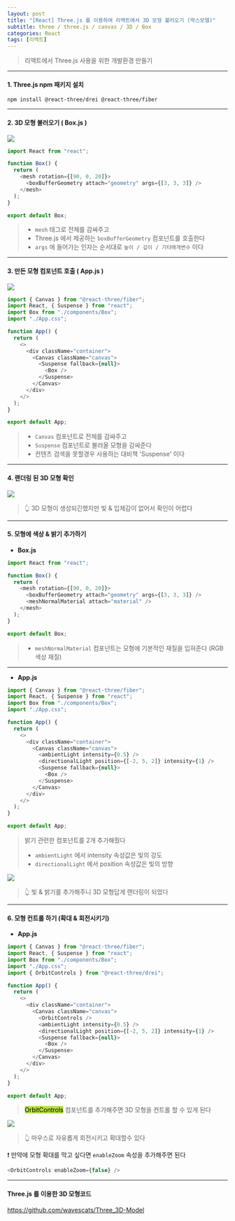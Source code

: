 ```yaml
---
layout: post
title: "[React] Three.js 를 이용하여 리액트에서 3D 모형 불러오기 (박스모델)"
subtitle: three / three.js / canvas / 3D / Box
categories: React
tags: [리액트]
---
```


> 리액트에서 Three.js 사용을 위한 개발환경 만들기

---

#### 1. Three.js npm 패키지 설치

`npm install @react-three/drei @react-three/fiber`

---

#### 2. 3D 모형 불러오기 ( Box.js )

![](https://velog.velcdn.com/images/-__-/post/3afe879e-3250-49fd-bb87-62dd75cda02e/image.png)

```js
import React from "react";

function Box() {
  return (
    <mesh rotation={[90, 0, 20]}>
      <boxBufferGeometry attach="geometry" args={[3, 3, 3]} />
    </mesh>
  );
}

export default Box;
```

> - `mesh` 태그로 전체를 감싸주고<br>
> - Three.js 에서 제공하는 `boxBufferGeometry` 컴포넌트를 호출한다<br>
> - `args` 에 들어가는 인자는 순서대로 `높이 / 깊이 / 기타매개변수` 이다

---

#### 3. 만든 모형 컴포넌트 호출 ( App.js )

![](https://velog.velcdn.com/images/-__-/post/3d739389-0ccc-4ded-921d-06a89fe0906e/image.png)

```js
import { Canvas } from "@react-three/fiber";
import React, { Suspense } from "react";
import Box from "./components/Box";
import "./App.css";

function App() {
  return (
    <>
      <div className="container">
        <Canvas className="canvas">
          <Suspense fallback={null}>
            <Box />
          </Suspense>
        </Canvas>
      </div>
    </>
  );
}

export default App;
```

> - `Canvas` 컴포넌트로 전체를 감싸주고<br>
> - `Suspense` 컴포넌트로 불러올 모형을 감싸준다<br>
> - 컨텐츠 검색을 못할경우 사용하는 대비책 'Suspense' 이다

---

#### 4. 랜더링 된 3D 모형 확인

![](https://velog.velcdn.com/images/-__-/post/cba1cb6c-34aa-4e0d-a5c1-5bd48737ec88/image.png)

> 👆 3D 모형이 생성되긴했지만 빛 & 입체감이 없어서 확인이 어렵다

---

#### 5. 모형에 색상 & 밝기 추가하기

- **Box.js**

```js
import React from "react";

function Box() {
  return (
    <mesh rotation={[90, 0, 20]}>
      <boxBufferGeometry attach="geometry" args={[3, 3, 3]} />
      <meshNormalMaterial attach="material" />
    </mesh>
  );
}

export default Box;
```

> - `meshNormalMaterial` 컴포넌트는 모형에 기본적인 재질을 입혀준다 (RGB 색상 재질)

---

- **App.js**

```js
import { Canvas } from "@react-three/fiber";
import React, { Suspense } from "react";
import Box from "./components/Box";
import "./App.css";

function App() {
  return (
    <>
      <div className="container">
        <Canvas className="canvas">
          <ambientLight intensity={0.5} />
          <directionalLight position={[-2, 5, 2]} intensity={1} />
          <Suspense fallback={null}>
            <Box />
          </Suspense>
        </Canvas>
      </div>
    </>
  );
}

export default App;
```

> 밝기 관련한 컴포넌트를 2개 추가해줬다<br>
>
> - `ambientLight` 에서 intensity 속성값은 빛의 강도<br>
> - `directionalLight` 에서 position 속성값은 빛의 방향<br>

![](https://velog.velcdn.com/images/-__-/post/5ec87716-fb73-4a60-9985-8c020bdb2dd0/image.png)

> 👆 빛 & 밝기를 추가해주니 3D 모형답게 랜더링이 되었다

---

#### 6. 모형 컨트롤 하기 (확대 & 회전시키기)

- **App.js**

```js
import { Canvas } from "@react-three/fiber";
import React, { Suspense } from "react";
import Box from "./components/Box";
import "./App.css";
import { OrbitControls } from "@react-three/drei";

function App() {
  return (
    <>
      <div className="container">
        <Canvas className="canvas">
          <OrbitControls />
          <ambientLight intensity={0.5} />
          <directionalLight position={[-2, 5, 2]} intensity={1} />
          <Suspense fallback={null}>
            <Box />
          </Suspense>
        </Canvas>
      </div>
    </>
  );
}

export default App;
```

> <span style="background-color:#B5E045; color:#000;">OrbitControls</span> 컴포넌트를 추가해주면 3D 모형을 컨트롤 할 수 있게 된다

![](https://velog.velcdn.com/images/-__-/post/33144f5d-0ab1-4006-8e94-ad83e4a6159c/image.gif)

> 👆 마우스로 자유롭게 회전시키고 확대할수 있다

❗ 만약에 모형 확대를 막고 싶다면 `enableZoom` 속성을 추가해주면 된다

```js
<OrbitControls enableZoom={false} />
```

---

#### Three.js 를 이용한 3D 모형코드

<https://github.com/wavescats/Three_3D-Model>
